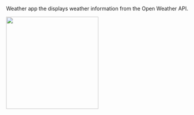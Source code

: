 Weather app the displays weather information from the Open Weather API.

<img src="https://github.com/user-attachments/assets/6cb85471-3c44-4e81-8fd9-9bbb29abc52f" width=250>
